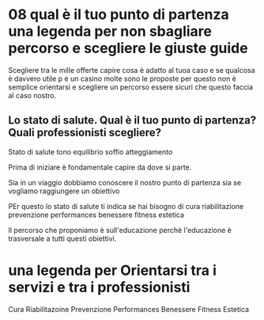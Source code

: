 # 08  qual è il tuo punto di partenza una legenda per non sbagliare percorso e scegliere le giuste guide 


Scegliere tra le mille offerte capire cosa è adatto al tuoa caso e se qualcosa è davvero utile p è un casino molte sono le proposte per questo non è semplice orientarsi e scegliere un percorso essere sicuri che questo faccia al caso nostro. 



## Lo stato di salute. Qual è il tuo punto di partenza? Quali professionisti scegliere?




Stato di salute tono equilibrio soffio atteggiamento 

Prima di iniziare è fondamentale capire da dove si parte.

Sia in un viaggio dobbiamo conoscere il nostro punto di partenza sia se vogliamo raggiungere un obiettivo 

PEr questo lo stato di salute
ti indica 
se hai bisogno di cura riabilitazione prevenzione performances benessere fitness estetica 

Il percorso che proponiamo è sull'educazione perchè l'educazione è trasversale a tutti questi obiettivi.




# una legenda per Orientarsi tra i servizi e tra i professionisti 


Cura 
Riabilitazoine
Prevenzione
Performances
Benessere
Fitness
Estetica


<!--stackedit_data:
eyJoaXN0b3J5IjpbOTczMDYyMDUwLC0xMjMyNTE5MDY0LDEyNj
Y5MTM3NDAsLTE2NjgzNTA0OTgsLTE2OTk3MTYwNSwtMTI1MzY5
NTg3NywtMTQ0NDUwNzMxNCwtMTg2OTI4NjkxMCw3NjQyNDUyNj
IsNTMxMDg1NTkxXX0=
-->